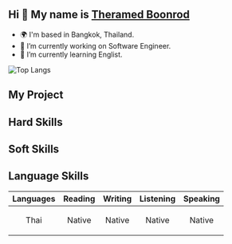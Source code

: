## Hi 👋 My name is [Theramed Boonrod](https://github.com/icetrm)

- 🌍 I'm based in Bangkok, Thailand.
- 🔭 I’m currently working on Software Engineer.
- 🌱 I’m currently learning Englist.

![Top Langs](https://github-readme-stats.vercel.app/api/top-langs/?username=icetrm&layout=compact)

## My Project

## Hard Skills

## Soft Skills

## Language Skills
| Languages | Reading | Writing | Listening | Speaking |
|-----------|---------|---------|-----------|----------|
| <p align="center">Thai</p> | <p align="center">Native</p>   | <p align="center">Native</p>  | <p align="center">Native</p>    | <p align="center">Native</p>   |
<!--
**icetrm/icetrm** is a ✨ _special_ ✨ repository because its `README.md` (this file) appears on your GitHub profile.

Here are some ideas to get you started:


- 👯 I’m looking to collaborate on ...
- 🤔 I’m looking for help with ...
- 💬 Ask me about ...
- 📫 How to reach me: ...
- 😄 Pronouns: ...
- ⚡ Fun fact: ...
-->

